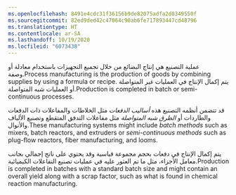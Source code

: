 ```yaml
---
ms.openlocfilehash: 8491e4cdc31f36156b9de82075adfa2d0349550f
ms.sourcegitcommit: 82ed9ded42c47064c90ab6fe717893447cd48796
ms.translationtype: HT
ms.contentlocale: ar-SA
ms.lasthandoff: 10/19/2020
ms.locfileid: "6073438"
---
```

<span data-ttu-id="eada7-101">عملية التصنيع هي إنتاج البضائع من خلال تجميع التجهيزات باستخدام معادلة أو وصفة.</span><span class="sxs-lookup"><span data-stu-id="eada7-101">Process manufacturing is the production of goods by combining supplies by using a formula or recipe.</span></span> <span data-ttu-id="eada7-102">يتم إكمال الإنتاج في العمليات غير المتواصلة أو العمليات شبه المتواصلة.</span><span class="sxs-lookup"><span data-stu-id="eada7-102">Production is completed in batch or semi-continuous processes.</span></span> 

<span data-ttu-id="eada7-103">قد تتضمن أنظمه التصنيع هذه *أساليب الدفعات* مثل الخلاطات والمفاعلات ذات الدفعات والطاردات أو *الطرق شبه المتواصلة* مثل مفاعلات التدفق المتقطع وتصنيع الألياف والأنوال.</span><span class="sxs-lookup"><span data-stu-id="eada7-103">These manufacturing systems might include *batch methods* such as mixers, batch reactors, and extruders or *semi-continuous methods* such as plug-flow reactors, fiber manufacturing, and looms.</span></span> 

<span data-ttu-id="eada7-104">يتم إكمال الإنتاج في دفعات بحجم مجموعة قياسية وقد يحتوي على ناتج إجمالي بجانب معامل الأجزاء، مثل ما تم العثور عليه في عمليات تصنيع التفاعلات الكيميائية.</span><span class="sxs-lookup"><span data-stu-id="eada7-104">Production is completed in batches with a standard batch size and might contain an overall yield along with a scrap factor, such as what is found in chemical reaction manufacturing.</span></span>
